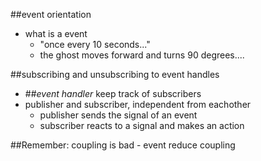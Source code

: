 ##event orientation

- what is a event
  - "once every 10 seconds..."
  - the ghost moves forward and turns 90 degrees....

##subscribing and unsubscribing to event handles

- ##*event handler* keep track of subscribers
- publisher and subscriber, independent from eachother
  - publisher sends the signal of an event
  - subscriber reacts to a signal and makes an action

##Remember: coupling is bad - event reduce coupling